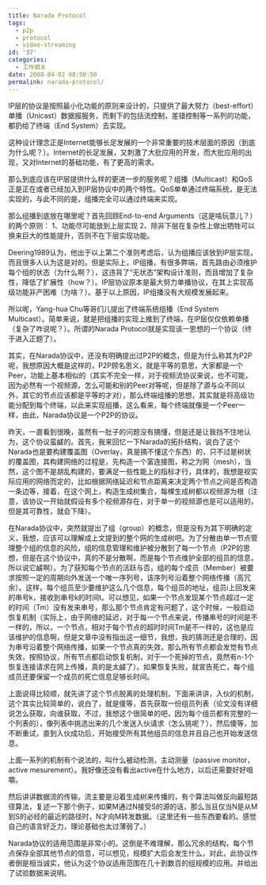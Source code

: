 ```yaml
---
title: Narada Protocol
tags:
  - p2p
  - protocol
  - video-streaming
id: '37'
categories:
  - 工作相关
date: 2008-04-02 08:50:50
permalink: narada-protocol/
---
```



<!-- more -->
IP层的协议是按照最小化功能的原则来设计的，只提供了最大努力（best-effort）单播（Unicast）数据报服务，而剩下的包括流控制，差错控制等一系列的功能，都扔给了终端（End System）去实现。

这种设计理念正是Internet能够长足发展的一个非常重要的技术层面的原因（到底为什么呢？）。Internet的长足发展，又刺激了大批应用的开发，而大批应用的出现，又对Internet的基础功能，有了更高的需求。

那么到底应该在IP层提供什么样的更进一步的服务呢？组播（Multicast）和QoS正是正在或者已经加入到IP层协议中的两个特性。QoS单单通过终端系统，是无法实现的，与此不同的是，组播完全可以通过终端来实现。

那么组播到底放在哪里呢？首先回顾End-to-end Arguments（这是啥玩意儿？）的两个原则：
1、功能尽可能放到上层实现
2、除非下层在复杂性上做出牺牲可以换来巨大的性能提升，否则不在下层实现功能。

Deering1989认为，他出于以上第二个准则考虑后，认为组播应该放到IP层实现，而且很多人认为这是对的。但是实际上，IP组播，有很多弊端，首先路由必须维护每个组的状态（为什么啊？），这违背了“无状态”架构设计准则，而且增加了复杂性，降低了扩展性（how？）。IP层协议原本是最大努力单播协议，在其上实现高级功能非产困难（为啥？）。基于以上原因，IP组播没有大规模发展起来。

所以呢，Yang-hua Chu等哥们儿提出了终端系统组播（End System Multicast）。简单来说，就是把组播的实现上推到了终端，在IP层仅仅依赖单播（复杂了咋说呢？）。所谓的Narada Protocol就是实现该一思想的一个协议（终于进入正题了）。

其实，在Narada协议中，还没有明确提出过P2P的概念，但是为什么称其为P2P呢，我想原因大概是这样的，P2P顾名思义，就是平等的意思，大家都是一个Peer，功能上基本相似的（其实不完全一样，对于视频流协议来说，也不可能，因为必然有一个视频源，怎么可能和别的Peer对等呢，但是除了源与众不同以外，其它的节点应该都是平等的才对），那么终端组播的思想，其实就是将高级功能分配到每个终端，以此来实现组播，这么看来，每个终端就像是一个Peer一样，由此，Narada协议是一个P2P的协议。

昨天，一直看到很晚，虽然有一肚子的问题没有搞懂，但是还是让我挡不住地认为，这个协议蛮鹾的。首先，我来回忆一下Narada的拓扑结构，说白了这个Narada也是要构建覆盖图（Overlay，真是搞不懂这个东西）的，只不过是树状的覆盖图，其构建网络的过程是，先构造一个富连接图，称之为网（mesh），当然，这个图不是胡乱构建的，要满足一些性能上的指标才行，具体的，我想是视实际应用的网络而定的，比如根据网络延迟和节点距离来决定两个节点之间是否构造一条边等，接着，在这个网上，构造生成树集合，每棵生成树都以视频源为根（注意，该协议一开始就假设有多个视频源存在，对于单一的视频源也是可以适用的，但是其可靠性，就会下降）。

在Narada协议中，突然就提出了组（group）的概念，但是没有为其下明确的定义，我想，应该可以理解成上文提到的整个网的生成树吧。为了分散由单一节点管理整个组的信息的风险，组的信息管理和维护被分散到了每一个节点（P2P的思想，但是在这个协议中，真的不是分散啊，而是每个节点维护全部的组员的信息，所以说它鹾啊）。为了获知每个节点的活跃与否，组的每个成员（Member）被要求按照一定的周期向外发送一个唯一序列号，该序列号沿着整个网络传播（高冗余）。这样，每个组员至少要维护这么几个信息，每个组员的地址，组员i上回发来的串号k，接收到串号k的时间t。可以想见，如果一个节点发现某个节点超过一定的时间（Tm）没有发来串号，那么那个节点肯定有问题了，这个时候，一般启动恢复机制（实际上，由于网络的延迟，对于每一个节点来说，传播串号的时间是不一样的，所以，一个节点，相对于每个节点的超时时间Tm是不一样的，这也是应该维护的信息啊，但是文章中没有指出这一细节，我想，我的猜测还是合理的，因为串号沿着整个网络传播，如果一个节点真的失效，那么所有节点都会发觉有节点失效，按照协议，所有节点都启动恢复机制，对于一个死掉的节点，竟然有n-1个恢复连接请求在网上传播，真的是太鹾了）。如果恢复失败，就宣告死亡，每个组成员还要保留一个成员的死亡信息足够长时间。

上面说得比较顺，就先讲了这个节点脱离的处理机制，下面来讲讲，入伙的机制，这个其实比较简单的，说白了，就是傻等，首先获取一份组员列表（论文没有详细说怎么获取，向谁获取，不过，我想这个很简单的吧，因为每个组员都有完整的一个列表的），像列表中挑选出来的几个发送入伙请求（怎么挑呢？），然后傻等，加不断重试，直到入伙成功后，开始接受所有其他组员的信息并且自己也开始发送信息。

上面一系列的机制有个说法的，叫什么被动检测，主动测量（passive monitor，active mesurement）。我好像还没有看出active在什么地方，以后还需要好好咀嚼。

然后讲讲数据流的传输，流主要是沿着生成树来传播的，有个算法叫做反向最短路径算法，复述一下那个例子，如果M通过N接受S的源的话，那么当且仅当N是从M到S的必经的最近的路径时，N才向M转发数据。（这里还有一些东西要看的。感觉自己的语言好乏力，理论基础也太过薄弱了。）

Narada协议的适用范围是非常小的。这倒是不难理解，那么冗余的结构，每个节点保存全部其他节点的信息，可以想见，规模扩大后会发生什么，对此，此协议作者倒是相当诚实，他认为这个协议适用范围在几十到数百的组规模的应用。并给出了试验数据来说明。